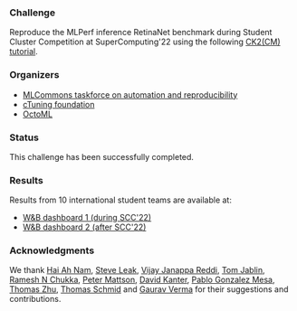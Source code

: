 ### Challenge

Reproduce the MLPerf inference RetinaNet benchmark during Student Cluster Competition at SuperComputing'22
using the following [CK2(CM) tutorial](https://github.com/mlcommons/ck/blob/master/docs/tutorials/sc22-scc-mlperf.md).

### Organizers

* [MLCommons taskforce on automation and reproducibility](https://cKnowledge.org/mlcommons-taskforce)
* [cTuning foundation](https://cTuning.org)
* [OctoML](https://octoml.ai)

### Status

This challenge has been successfully completed.

### Results

Results from 10 international student teams are available at:
* [W&B dashboard 1 (during SCC'22)](https://wandb.ai/cmind/cm-mlperf-sc22-scc-retinanet-offline/table?workspace=user-gfursin)
* [W&B dashboard 2 (after SCC'22)](https://wandb.ai/cmind/cm-mlperf-dse-testing/table?workspace=user-gfursin)


### Acknowledgments

We thank 
[Hai Ah Nam](https://www.nersc.gov/about/nersc-staff/advanced-technologies-group/hai-ah-nam),
[Steve Leak](https://www.linkedin.com/in/steve-leak),
[Vijay Janappa Reddi](https://scholar.harvard.edu/vijay-janapa-reddi/home),
[Tom Jablin](https://scholar.google.com/citations?user=L_1FmIMAAAAJ&hl=en),
[Ramesh N Chukka](https://www.linkedin.com/in/ramesh-chukka-74b5b21),
[Peter Mattson](https://www.linkedin.com/in/peter-mattson-33b8863/),
[David Kanter](https://www.linkedin.com/in/kanterd),
[Pablo Gonzalez Mesa](https://www.linkedin.com/in/pablo-gonzalez-mesa-952ab2207),
[Thomas Zhu](https://www.linkedin.com/in/hanwen-zhu-483614189),
[Thomas Schmid](https://www.linkedin.com/in/tschmid)
and [Gaurav Verma](https://www.linkedin.com/in/grverma)
for their suggestions and contributions.


